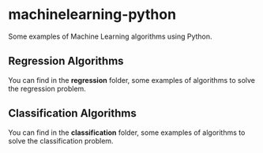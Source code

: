 # machinelearning-python
Some examples of Machine Learning algorithms using Python.

## Regression Algorithms

You can find in the **regression** folder, some examples of algorithms to solve the regression problem.

## Classification Algorithms

You can find in the **classification** folder, some examples of algorithms to solve the classification problem.